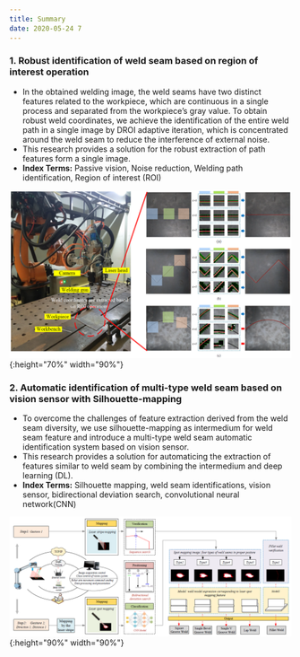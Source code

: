 ```yaml
---
title: Summary
date: 2020-05-24 7
---
```


### 1. Robust identification of weld seam based on region of interest operation

* In the obtained welding image, the weld seams have two distinct features related to the workpiece, which are continuous in a single process and separated from the workpiece’s gray value. To obtain robust weld coordinates, we achieve the identification of the entire weld path in a single image by DROI adaptive iteration, which is concentrated around the weld seam to reduce the interference of external noise. 
* This research provides a solution for the robust extraction of path features form a single image.
* **Index Terms:** Passive vision, Noise reduction, Welding path identification, Region of interest (ROI)

![p1](https://github.com/HonFii/resume/raw/master/_posts/P1.png){:height="70%" width="90%"}

### 2. Automatic identification of multi-type weld seam based on vision sensor with Silhouette-mapping

* To overcome the challenges of feature extraction derived from the weld seam diversity, we use silhouette-mapping as  intermedium for weld seam feature and introduce a multi-type weld seam automatic identification system based on vision sensor. 
* This research provides a solution for automaticing the extraction of features similar to weld seam by combining the intermedium and deep learning (DL). 
* **Index Terms:** Silhouette mapping, weld seam identifications, vision sensor, bidirectional deviation search,
convolutional neural network(CNN)

![p2](https://github.com/HonFii/resume/raw/master/_posts/P2.png){:height="90%" width="90%"}




